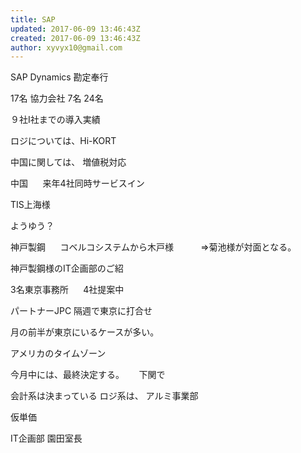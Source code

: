 ```yaml
---
title: SAP
updated: 2017-06-09 13:46:43Z
created: 2017-06-09 13:46:43Z
author: xyvyx10@gmail.com
---
```


SAP
Dynamics
勘定奉行

17名
協力会社 7名
24名

９社I社までの導入実績

ロジについては、Hi-KORT

中国に関しては、
増値税対応

中国
     来年4社同時サービスイン

TIS上海様

ようゆう？

神戸製鋼
     コベルコシステムから木戸様
          ⇒菊池様が対面となる。

神戸製鋼様のIT企画部のご紹

3名東京事務所
     4社提案中

パートナーJPC
隔週で東京に打合せ

月の前半が東京にいるケースが多い。

アメリカのタイムゾーン

今月中には、最終決定する。
     下関で

会計系は決まっている
ロジ系は、
アルミ事業部

仮単価

IT企画部 園田室長